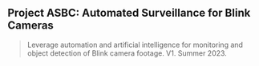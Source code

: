 ## Project ASBC: Automated Surveillance for Blink Cameras
> Leverage automation and artificial intelligence for monitoring and object detection of Blink camera footage. V1. Summer 2023.
